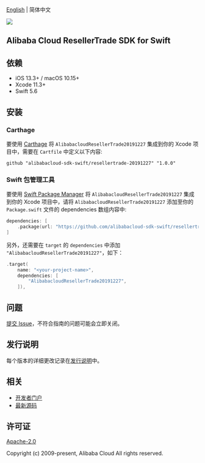 [English](README.md) | 简体中文

![](https://aliyunsdk-pages.alicdn.com/icons/AlibabaCloud.svg)

## Alibaba Cloud ResellerTrade SDK for Swift

## 依赖

- iOS 13.3+ / macOS 10.15+
- Xcode 11.3+
- Swift 5.6

## 安装

### Carthage

要使用 [Carthage](https://github.com/Carthage/Carthage) 将 `AlibabacloudResellerTrade20191227` 集成到你的 Xcode 项目中，需要在 `Cartfile` 中定义以下内容:

```ogdl
github "alibabacloud-sdk-swift/resellertrade-20191227" "1.0.0"
```

### Swift 包管理工具

要使用 [Swift Package Manager](https://swift.org/package-manager/) 将 `AlibabacloudResellerTrade20191227` 集成到你的 Xcode 项目中，请将 `AlibabacloudResellerTrade20191227` 添加至你的 `Package.swift` 文件的 dependencies 数组内容中:

```swift
dependencies: [
    .package(url: "https://github.com/alibabacloud-sdk-swift/resellertrade-20191227.git", from: "1.0.0")
]
```

另外，还需要在 `target` 的 `dependencies` 中添加 `"AlibabacloudResellerTrade20191227"`，如下：

```swift
.target(
    name: "<your-project-name>",
    dependencies: [
        "AlibabacloudResellerTrade20191227",
    ]),
```

## 问题

[提交 Issue](https://github.com/alibabacloud-sdk-swift/resellertrade-20191227/issues/new)，不符合指南的问题可能会立即关闭。

## 发行说明

每个版本的详细更改记录在[发行说明](./ChangeLog.txt)中。

## 相关

* [开发者门户](https://next.api.aliyun.com/home)
* [最新源码](https://github.com/alibabacloud-sdk-swift/resellertrade-20191227)

## 许可证

[Apache-2.0](http://www.apache.org/licenses/LICENSE-2.0)

Copyright (c) 2009-present, Alibaba Cloud All rights reserved.
